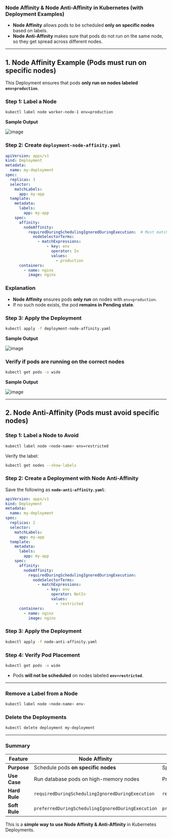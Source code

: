### **Node Affinity & Node Anti-Affinity in Kubernetes (with Deployment Examples)**  
  
- **Node Affinity** allows pods to be scheduled **only on specific nodes** based on labels.  
- **Node Anti-Affinity** makes sure that pods do not run on the same node, so they get spread across different nodes.  

---

## **1. Node Affinity Example (Pods must run on specific nodes)**  
This Deployment ensures that pods **only run on nodes labeled `env=production`**.

### **Step 1: Label a Node**
```sh
kubectl label node worker-node-1 env=production
```
**Sample Output**

![image](https://github.com/user-attachments/assets/9281e769-65c9-44a1-9a55-f5da081c6e59)

### **Step 2: Create `deployment-node-affinity.yaml`**
```yaml
apiVersion: apps/v1
kind: Deployment
metadata:
  name: my-deployment
spec:
  replicas: 3
  selector:
    matchLabels:
      app: my-app
  template:
    metadata:
      labels:
        app: my-app
    spec:
      affinity:
        nodeAffinity:
          requiredDuringSchedulingIgnoredDuringExecution:  # Must match (Hard Rule)
            nodeSelectorTerms:
              - matchExpressions:
                  - key: env
                    operator: In
                    values:
                      - production
      containers:
        - name: nginx
          image: nginx
```

### **Explanation**
- **Node Affinity** ensures pods **only run** on nodes with `env=production`.  
- If no such node exists, the pod **remains in Pending state**.  

### **Step 3: Apply the Deployment**
```sh
kubectl apply -f deployment-node-affinity.yaml
```

**Sample Output**

![image](https://github.com/user-attachments/assets/6cb81a18-d757-4b1f-a545-866c68acbf4b)

### **Verify if pods are running on the correct nodes**
```sh
kubectl get pods -o wide
```
**Sample Output**

![image](https://github.com/user-attachments/assets/12fc35fe-e32a-473d-906f-d3c2cd993e27)

---

## **2️. Node Anti-Affinity (Pods must avoid specific nodes)**
### **Step 1: Label a Node to Avoid**
```sh
kubectl label node <node-name> env=restricted
```
Verify the label:
```sh
kubectl get nodes --show-labels
```

### **Step 2: Create a Deployment with Node Anti-Affinity**
Save the following as **`node-anti-affinity.yaml`**:
```yaml
apiVersion: apps/v1
kind: Deployment
metadata:
  name: my-deployment
spec:
  replicas: 2
  selector:
    matchLabels:
      app: my-app
  template:
    metadata:
      labels:
        app: my-app
    spec:
      affinity:
        nodeAffinity:
          requiredDuringSchedulingIgnoredDuringExecution:
            nodeSelectorTerms:
              - matchExpressions:
                  - key: env
                    operator: NotIn
                    values:
                      - restricted
      containers:
        - name: nginx
          image: nginx
```

### **Step 3: Apply the Deployment**
```sh
kubectl apply -f node-anti-affinity.yaml
```

### **Step 4: Verify Pod Placement**
```sh
kubectl get pods -o wide
```
- Pods **will not be scheduled** on nodes labeled **`env=restricted`**.

---

### **Remove a Label from a Node**
```sh
kubectl label node <node-name> env-
```

### **Delete the Deployments**
```sh
kubectl delete deployment my-deployment
```

---

### **Summary**
| **Feature**         | **Node Affinity** | **Node Anti-Affinity** |
|--------------------|------------------|----------------------|
| **Purpose**       | Schedule pods **on specific nodes** | Spread pods across multiple nodes |
| **Use Case**      | Run database pods on high-memory nodes | Prevent all replicas from running on the same node |
| **Hard Rule**     | `requiredDuringSchedulingIgnoredDuringExecution` | `requiredDuringSchedulingIgnoredDuringExecution` |
| **Soft Rule**     | `preferredDuringSchedulingIgnoredDuringExecution` | `preferredDuringSchedulingIgnoredDuringExecution` |

This is a **simple way to use Node Affinity & Anti-Affinity** in Kubernetes Deployments.
